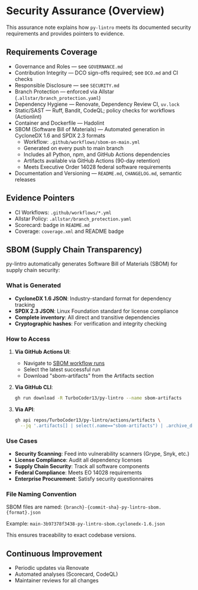 # Security Assurance (Overview)

This assurance note explains how `py-lintro` meets its documented security requirements and provides pointers to evidence.

## Requirements Coverage

- Governance and Roles — see `GOVERNANCE.md`
- Contribution Integrity — DCO sign-offs required; see `DCO.md` and CI checks
- Responsible Disclosure — see `SECURITY.md`
- Branch Protection — enforced via Allstar (`.allstar/branch_protection.yaml`)
- Dependency Hygiene — Renovate, Dependency Review CI, `uv.lock`
- Static/SAST — Ruff, Bandit, CodeQL; policy checks for workflows (Actionlint)
- Container and Dockerfile — Hadolint
- SBOM (Software Bill of Materials) — Automated generation in CycloneDX 1.6 and SPDX 2.3 formats
  - Workflow: `.github/workflows/sbom-on-main.yml`
  - Generated on every push to main branch
  - Includes all Python, npm, and GitHub Actions dependencies
  - Artifacts available via GitHub Actions (90-day retention)
  - Meets Executive Order 14028 federal software requirements
- Documentation and Versioning — `README.md`, `CHANGELOG.md`, semantic releases

## Evidence Pointers

- CI Workflows: `.github/workflows/*.yml`
- Allstar Policy: `.allstar/branch_protection.yaml`
- Scorecard: badge in `README.md`
- Coverage: `coverage.xml` and README badge

## SBOM (Supply Chain Transparency)

py-lintro automatically generates Software Bill of Materials (SBOM) for supply chain security:

### What is Generated

- **CycloneDX 1.6 JSON**: Industry-standard format for dependency tracking
- **SPDX 2.3 JSON**: Linux Foundation standard for license compliance
- **Complete inventory**: All direct and transitive dependencies
- **Cryptographic hashes**: For verification and integrity checking

### How to Access

1. **Via GitHub Actions UI**:
   - Navigate to [SBOM workflow runs](https://github.com/TurboCoder13/py-lintro/actions/workflows/sbom-on-main.yml)
   - Select the latest successful run
   - Download "sbom-artifacts" from the Artifacts section

2. **Via GitHub CLI**:

   ```bash
   gh run download -R TurboCoder13/py-lintro --name sbom-artifacts
   ```

3. **Via API**:
   ```bash
   gh api repos/TurboCoder13/py-lintro/actions/artifacts \
     --jq '.artifacts[] | select(.name=="sbom-artifacts") | .archive_download_url'
   ```

### Use Cases

- **Security Scanning**: Feed into vulnerability scanners (Grype, Snyk, etc.)
- **License Compliance**: Audit all dependency licenses
- **Supply Chain Security**: Track all software components
- **Federal Compliance**: Meets EO 14028 requirements
- **Enterprise Procurement**: Satisfy security questionnaires

### File Naming Convention

SBOM files are named: `{branch}-{commit-sha}-py-lintro-sbom.{format}.json`

Example: `main-3b97378f3438-py-lintro-sbom.cyclonedx-1.6.json`

This ensures traceability to exact codebase versions.

## Continuous Improvement

- Periodic updates via Renovate
- Automated analyses (Scorecard, CodeQL)
- Maintainer reviews for all changes
